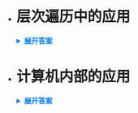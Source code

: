 - # 层次遍历中的应用

  <details>
    <summary style="font-weight: bold; color: #007bff;">展开答案</summary>
    <ul>    
    <li style="color: blue;">数的层次遍历就需要队列的辅助 每次一层扫描完毕后 输出一个节点就插入这个节点的孩子 实现层序遍历</li>
    </ul>
  </details>

- # 计算机内部的应用
  <details>
    <summary style="font-weight: bold; color: #007bff;">展开答案</summary>
    <ul>    
    <li style="color: blue;">缓冲区都需要队列的帮助 通过队列暂存数据 从而实现速度匹配问题</li>
    </ul>
  </details>